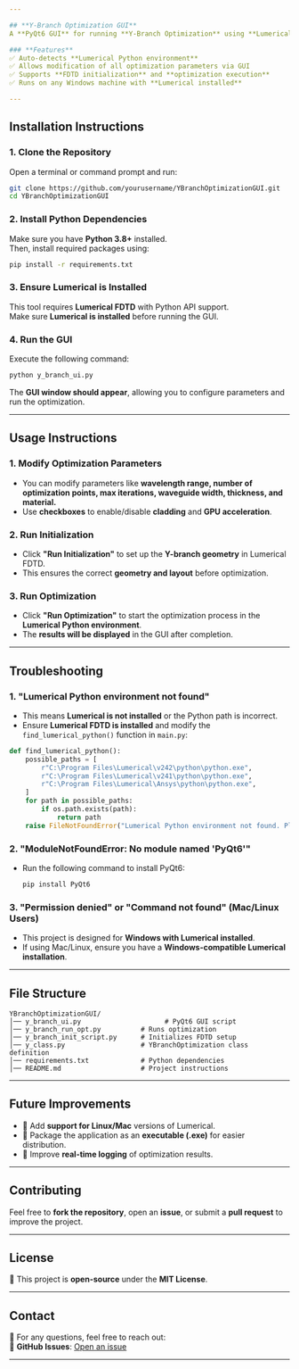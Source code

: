 ```yaml
---

## **Y-Branch Optimization GUI**
A **PyQt6 GUI** for running **Y-Branch Optimization** using **Lumerical FDTD**. This application allows users to modify optimization parameters, initialize the FDTD simulation, and run the optimization process.

### **Features**
✅ Auto-detects **Lumerical Python environment**  
✅ Allows modification of all optimization parameters via GUI  
✅ Supports **FDTD initialization** and **optimization execution**  
✅ Runs on any Windows machine with **Lumerical installed**  

---
```


## **Installation Instructions**
### **1. Clone the Repository**
Open a terminal or command prompt and run:

```bash
git clone https://github.com/yourusername/YBranchOptimizationGUI.git
cd YBranchOptimizationGUI
```

### **2. Install Python Dependencies**
Make sure you have **Python 3.8+** installed.  
Then, install required packages using:

```bash
pip install -r requirements.txt
```

### **3. Ensure Lumerical is Installed**
This tool requires **Lumerical FDTD** with Python API support.  
Make sure **Lumerical is installed** before running the GUI.

### **4. Run the GUI**
Execute the following command:

```bash
python y_branch_ui.py
```

The **GUI window should appear**, allowing you to configure parameters and run the optimization.

---

## **Usage Instructions**
### **1. Modify Optimization Parameters**
- You can modify parameters like **wavelength range, number of optimization points, max iterations, waveguide width, thickness, and material.**
- Use **checkboxes** to enable/disable **cladding** and **GPU acceleration**.

### **2. Run Initialization**
- Click **"Run Initialization"** to set up the **Y-branch geometry** in Lumerical FDTD.
- This ensures the correct **geometry and layout** before optimization.

### **3. Run Optimization**
- Click **"Run Optimization"** to start the optimization process in the **Lumerical Python environment**.
- The **results will be displayed** in the GUI after completion.

---

## **Troubleshooting**
### **1. "Lumerical Python environment not found"**
- This means **Lumerical is not installed** or the Python path is incorrect.
- Ensure **Lumerical FDTD is installed** and modify the `find_lumerical_python()` function in `main.py`:
```python
def find_lumerical_python():
    possible_paths = [
        r"C:\Program Files\Lumerical\v242\python\python.exe",
        r"C:\Program Files\Lumerical\v241\python\python.exe",
        r"C:\Program Files\Lumerical\Ansys\python\python.exe",
    ]
    for path in possible_paths:
        if os.path.exists(path):
            return path
    raise FileNotFoundError("Lumerical Python environment not found. Please check the installation path.")
```

### **2. "ModuleNotFoundError: No module named 'PyQt6'"**
- Run the following command to install PyQt6:
  ```bash
  pip install PyQt6
  ```

### **3. "Permission denied" or "Command not found" (Mac/Linux Users)**
- This project is designed for **Windows with Lumerical installed**.
- If using Mac/Linux, ensure you have a **Windows-compatible Lumerical installation**.

---

## **File Structure**
```
YBranchOptimizationGUI/
│── y_branch_ui.py                     # PyQt6 GUI script
│── y_branch_run_opt.py          # Runs optimization
│── y_branch_init_script.py      # Initializes FDTD setup
│── y_class.py                   # YBranchOptimization class definition
│── requirements.txt             # Python dependencies
│── README.md                    # Project instructions
```

---

## **Future Improvements**
- 🔹 Add **support for Linux/Mac** versions of Lumerical.
- 🔹 Package the application as an **executable (.exe)** for easier distribution.
- 🔹 Improve **real-time logging** of optimization results.

---

## **Contributing**
Feel free to **fork the repository**, open an **issue**, or submit a **pull request** to improve the project.

---

## **License**
📝 This project is **open-source** under the **MIT License**.  

---

## **Contact**
📧 For any questions, feel free to reach out:  
💬 **GitHub Issues**: [Open an issue](https://github.com/yourusername/YBranchOptimizationGUI/issues)

---
